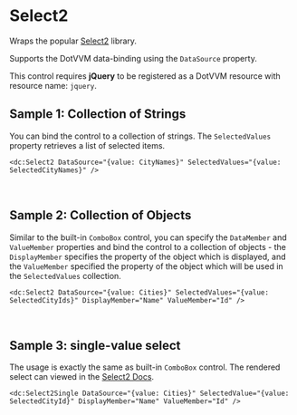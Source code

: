 # Select2

Wraps the popular [Select2](https://select2.github.io/) library. 

Supports the DotVVM data-binding using the `DataSource` property. 

This control requires **jQuery** to be registered as a DotVVM resource with resource name: `jquery`.


## Sample 1: Collection of Strings

You can bind the control to a collection of strings. The `SelectedValues` property retrieves a list of selected items.

```DOTHTML
<dc:Select2 DataSource="{value: CityNames}" SelectedValues="{value: SelectedCityNames}" />
```

<br />

## Sample 2: Collection of Objects

Similar to the built-in `ComboBox` control, you can specify the `DataMember` and `ValueMember` properties and bind the control to a collection of objects - the `DisplayMember` specifies the property of the object 
which is displayed, and the `ValueMember` specified the property of the object which will be used in the `SelectedValues` collection.

```DOTHTML
<dc:Select2 DataSource="{value: Cities}" SelectedValues="{value: SelectedCityIds}" DisplayMember="Name" ValueMember="Id" />
```

<br />

## Sample 3: single-value select

The usage is exactly the same as built-in `ComboBox` control. The rendered select can viewed in the [Select2 Docs](https://select2.org/getting-started/basic-usage#single-select-boxes).

```DOTHTML
<dc:Select2Single DataSource="{value: Cities}" SelectedValue="{value: SelectedCityId}" DisplayMember="Name" ValueMember="Id" />
```